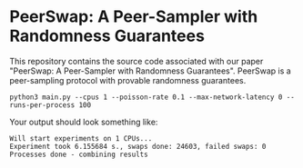 # PeerSwap: A Peer-Sampler with Randomness Guarantees

This repository contains the source code associated with our paper "PeerSwap: A Peer-Sampler with Randomness Guarantees".
PeerSwap is a peer-sampling protocol with provable randomness guarantees.

```
python3 main.py --cpus 1 --poisson-rate 0.1 --max-network-latency 0 --runs-per-process 100 
```

Your output should look something like:

```
Will start experiments on 1 CPUs...
Experiment took 6.155684 s., swaps done: 24603, failed swaps: 0
Processes done - combining results
```